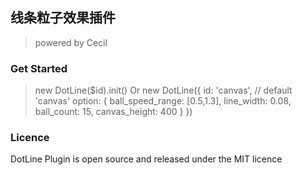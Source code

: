 ## 线条粒子效果插件
> powered by Cecil

### Get Started
> new DotLine($id).init()
Or
> new DotLine({
    id: 'canvas', // default 'canvas'
    option: {
        ball_speed_range: [0.5,1.3],
        line_width: 0.08,
        ball_count: 15,
        canvas_height: 400
    }
})

### Licence
DotLine Plugin is open source and released under the MIT licence